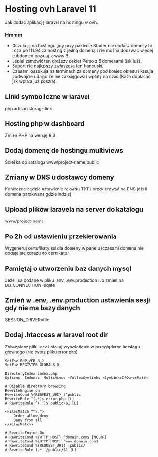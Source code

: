 # Hosting ovh Laravel 11
Jak dodać aplikację laravel na hostingu w ovh.

### Hmmm
- Oszukują na hostingu gdy przy pakiecie Starter nie dodasz domeny to licza po 111.94 za hosting z jedną domeną i nie można dodawać więcej subdomen poza tą z www!!! 
- Lepiej zamówić ten droższy pakiet Perso z 5 domenami (jak już).
- Suport nie najlepszy zwłaszcza ten francuski.
- Czasami oszukuja na terminach za domeny pod koniec okresu i kasuja podwójnie udając że nie zaksięgowali wpłaty na czas (Każa dopłacać jak wpłata już poszła).

## Linki symboliczne w laravel
php artisan storage:link

## Hosting php w dashboard
Zmień PHP na wersję 8.3

## Dodaj domenę do hostingu multiviews 
Ścieżka do katalogu www/project-name/public

## Zmiany w DNS u dostawcy domeny
Konieczne będzie ustawienie rekordu TXT i przekierować na DNS jeżeli domena parokwana gdzie indziej

## Upload plików laravela na server do katalogu
www/project-name

## Po 2h od ustawieniu przekierowania
Wygeneruj certufikaty ssl dla domeny w panelu (czasami domena nie dodaje się odrazu do certfikatu)

## Pamiętaj o utworzeniu baz danych mysql
Jeżeli sa dodane w pliku .env, .env.production lub zmień na DB_CONNECTION=sqlite

## Zmień w .env, .env.production ustawienia sesji gdy nie ma bazy danych
SESSION_DRIVER=file

## Dodaj .htaccess w laravel root dir

Zabezpiecz pliki .env i blokuj wyświetlanie w przeglądarce katalogu głownego (nie twórz pliku error.php)

```htaccess
SetEnv PHP_VER 8_2
SetEnv REGISTER_GLOBALS 0

DirectoryIndex index.php
Options -Indexes -MultiViews +FollowSymlinks +SymLinksIfOwnerMatch

# Disable directory browsing
RewriteEngine on
RewriteCond %{REQUEST_URI} !^public
RewriteRule ^(.*)$ error.php [L]
# RewriteRule ^(.*)$ public/$1 [L]

<FilesMatch "^\.">
    Order allow,deny
    Deny from all
</FilesMatch>

# RewriteEngine On
# RewriteCond %{HTTP_HOST} ^domain.com$ [NC,OR]
# RewriteCond %{HTTP_HOST} ^www.domain.com$
# RewriteCond %{REQUEST_URI} !public/
# RewriteRule (.*) /public/$1 [L]
```
